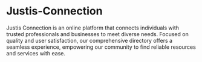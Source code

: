 # Justis-Connection
Justis Connection is an online platform that connects individuals with trusted professionals and businesses to meet diverse needs. Focused on quality and user satisfaction, our comprehensive directory offers a seamless experience, empowering our community to find reliable resources and services with ease.
